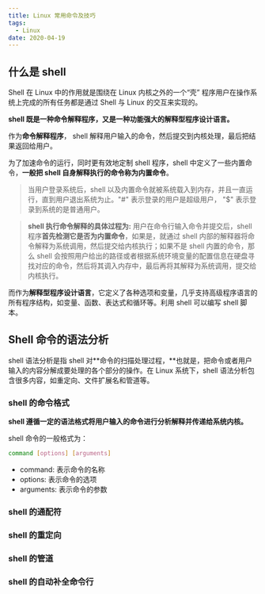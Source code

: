 ```yaml
---
title: Linux 常用命令及技巧
tags:
  - Linux
date: 2020-04-19
---
```


## 什么是 shell

Shell 在 Linux 中的作用就是围绕在 Linux 内核之外的一个“壳” 程序用户在操作系统上完成的所有任务都是通过 Shell 与 Linux 的交互来实现的。

**shell 既是一种命令解释程序，又是一种功能强大的解释型程序设计语言。**

作为**命令解释程序**， shell 解释用户输入的命令，然后提交到内核处理，最后把结果返回给用户。

为了加速命令的运行，同时更有效地定制 shell 程序，shell 中定义了一些内置命令，**一般把 shell 自身解释执行的命令称为内置命令**。

> 当用户登录系统后，shell 以及内置命令就被系统载入到内存，并且一直运行，直到用户退出系统为止。"#" 表示登录的用户是超级用户， "$" 表示登录到系统的是普通用户。

> **shell 执行命令解释的具体过程为:** 用户在命令行输入命令并提交后，shell 程序**首先检测它是否为内置命令**，如果是，就通过 shell 内部的解释器将命令解释为系统调用，然后提交给内核执行；如果不是 shell 内置的命令，那么 shell 会按照用户给出的路径或者根据系统环境变量的配置信息在硬盘寻找对应的命令，然后将其调入内存中，最后再将其解释为系统调用，提交给内核执行。

而作为**解释型程序设计语言**，它定义了各种选项和变量，几乎支持高级程序语言的所有程序结构，如变量、函数、表达式和循环等。利用 shell 可以编写 shell 脚本。

## Shell 命令的语法分析

shell 语法分析是指 shell 对**命令的扫描处理过程，**也就是，把命令或者用户输入的内容分解成要处理的各个部分的操作。在 Linux 系统下，shell 语法分析包含很多内容，如重定向、文件扩展名和管道等。

### shell 的命令格式

**shell 遵循一定的语法格式将用户输入的命令进行分析解释并传递给系统内核。**

shell 命令的一般格式为：

```sh
command [options] [arguments]
```

- command: 表示命令的名称
- options: 表示命令的选项
- arguments: 表示命令的参数

### shell 的通配符

### shell 的重定向

### shell 的管道

### shell 的自动补全命令行